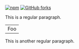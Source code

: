 [![npm](https://img.shields.io/npm/v/npm.svg)]()
[![GitHub forks](https://img.shields.io/github/forks/badges/shields.svg?style=social&label=Fork)]()

This is a regular paragraph.

<table>
    <tr>
        <td>Foo</td>
    </tr>
</table>

This is another regular paragraph.
